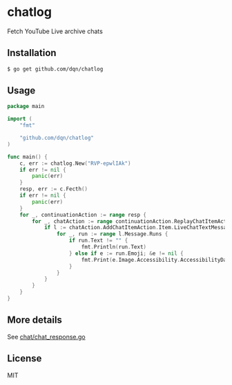 # chatlog

Fetch YouTube Live archive chats

## Installation

```bash
$ go get github.com/dqn/chatlog
```

## Usage

```go
package main

import (
	"fmt"

	"github.com/dqn/chatlog"
)

func main() {
	c, err := chatlog.New("RVP-epwlIAk")
	if err != nil {
		panic(err)
	}
	resp, err := c.Fecth()
	if err != nil {
		panic(err)
	}
	for _, continuationAction := range resp {
		for _, chatAction := range continuationAction.ReplayChatItemAction.Actions {
			if l := chatAction.AddChatItemAction.Item.LiveChatTextMessageRenderer; &l != nil {
				for _, run := range l.Message.Runs {
					if run.Text != "" {
						fmt.Println(run.Text)
					} else if e := run.Emoji; &e != nil {
						fmt.Print(e.Image.Accessibility.AccessibilityData.Label)
					}
				}
			}
		}
	}
}
```

## More details

See [chat/chat_response.go](chat/chat_response.go)

## License

MIT
